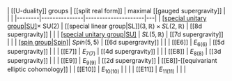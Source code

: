 | [[U-duality]] groups | [[split real form]] |  maximal [[gauged supergravity]] |  | |
|--------|---------------|---------------------|---|
| [[special unitary group|SU]](3)$\times$ SU(2) | [[special linear group|SL]]$(3,\mathbb{R}) \times SL(2,\mathbb{R})$ | [[8d supergravity]] |  |
| [[special unitary group|SU]](5) | $SL(5,\mathbb{R})$ | [[7d supergravity]] |  |
| [[spin group|Spin]](10)| $Spin(5,5)$ | [[6d supergravity]] |  |
| [[E6]]  |  $E_{6(6)}$ | [[5d supergravity]] | |
| [[E7]]  |  $E_{7(7)}$ | [[4d supergravity]] | |
| [[E8]]  |  $E_{8(8)}$ | [[3d supergravity]] | |
| [[E9]]  |  $E_{9(9)}$ | [[2d supergravity]] | [[E8]]-[[equivariant elliptic cohomology]] |
| [[E10]]  |  $E_{10(10)}$ |  | |
| [[E11]]  |  $E_{11(11)}$ |  | |